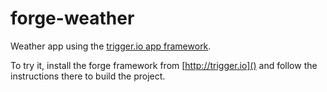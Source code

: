 forge-weather
=============

Weather app using the [trigger.io app framework](http://trigger.io). 

To try it, install the forge framework from [http://trigger.io]() and follow the instructions there to build the project.